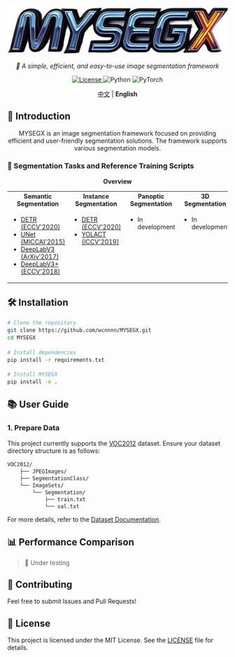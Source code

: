 <div align="center">
    <img src="LOGO.jpg" alt="MYSEGX Logo" width="600"/>
    <p>
        <em>🚀 A simple, efficient, and easy-to-use image segmentation framework</em>
    </p>
    <p>
        <a href="LICENSE">
            <img alt="License" src="https://img.shields.io/badge/license-MIT-blue.svg"/>
        </a>
        <img alt="Python" src="https://img.shields.io/badge/python-3.7%2B-blue"/>
        <img alt="PyTorch" src="https://img.shields.io/badge/PyTorch-1.7%2B-orange"/>
    </p>
    <p>
        <a href="README_zh_CN.md">中文</a> | <strong>English</strong>
    </p>
</div>

## 📌 Introduction

<div align="center">
    MYSEGX is an image segmentation framework focused on providing efficient and user-friendly segmentation solutions. The framework supports various segmentation models.
</div>

### 🎯 Segmentation Tasks and Reference Training Scripts

<div align="center">
  <b>Overview</b>
</div>
<table align="center">
  <tbody>
    <tr align="center" valign="center">
      <td>
        <b>Semantic Segmentation</b>
      </td>
      <td>
        <b>Instance Segmentation</b>
      </td>
      <td>
        <b>Panoptic Segmentation</b>
      </td>
      <td>
        <b>3D Segmentation</b>
      </td>
    </tr>
    <tr valign="top">
      <td>
        <ul>
        <li><a href="docs/Semantic_Segmentation/detr.md">DETR (ECCV'2020)</a></li>
        <li><a href="docs/Semantic_Segmentation/unet.md">UNet (MICCAI'2015)</a></li>
        <li><a href="docs/Semantic_Segmentation/deeplabv3.md">DeepLabV3 (ArXiv'2017)</a></li>
        <li><a href="docs/Semantic_Segmentation/deeplabv3plus.md">DeepLabV3+ (ECCV'2018)</a></li>
        </ul>
      </td>
      <td>
        <ul>
          <li><a href="docs/Instance_Segmentation/detr.md">DETR (ECCV'2020)</a></li>
          <li><a href="docs/Instance_Segmentation/yolact.md">YOLACT (ICCV'2019)</a></li>
        </ul>
      </td>
      <td>
        <ul>
          <li>In development</li>
        </ul>
      </td>
      <td>
        <ul>
        <li>In development</li>
        </ul>
      </td>
  </tbody>
</table>

## 🛠️ Installation

```bash
# Clone the repository
git clone https://github.com/wcnnnn/MYSEGX.git
cd MYSEGX

# Install dependencies
pip install -r requirements.txt

# Install MYSEGX
pip install -e .
```

## 📚 User Guide

### 1. Prepare Data

This project currently supports the [VOC2012](http://host.robots.ox.ac.uk/pascal/VOC/voc2012/) dataset. Ensure your dataset directory structure is as follows:

```
VOC2012/
    ├── JPEGImages/
    ├── SegmentationClass/
    └── ImageSets/
        └── Segmentation/
            ├── train.txt
            └── val.txt
```

For more details, refer to the [Dataset Documentation](docs/dataset.md).

## 📊 Performance Comparison
> 🚧 Under testing

## 🤝 Contributing

Feel free to submit Issues and Pull Requests!

## 📄 License

This project is licensed under the MIT License. See the [LICENSE](LICENSE) file for details.